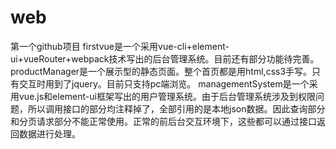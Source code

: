 # web
第一个github项目
firstvue是一个采用vue-cli+element-ui+vueRouter+webpack技术写出的后台管理系统。目前还有部分功能待完善。
productManager是一个展示型的静态页面。整个首页都是用html,css3手写。只有交互时用到了jquery。目前只支持pc端浏览。
managementSystem是一个采用vue.js和element-ui框架写出的用户管理系统。由于后台管理系统涉及到权限问题，所以调用接口的部分均注释掉了，全部引用的是本地json数据。因此查询部分和分页请求部分不能正常使用。正常的前后台交互环境下，这些都可以通过接口返回数据进行处理。
